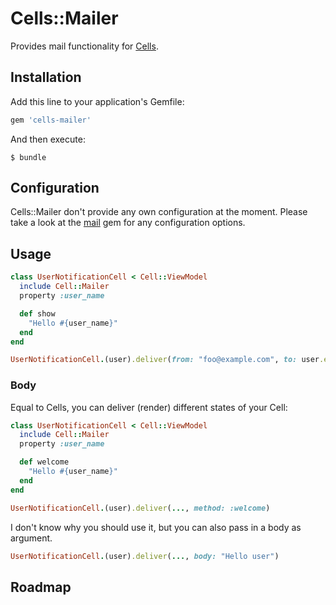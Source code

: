 # Cells::Mailer

Provides mail functionality for [Cells](https://github.com/apotonick/cells/).

## Installation

Add this line to your application's Gemfile:

```ruby
gem 'cells-mailer'
```

And then execute:

    $ bundle

## Configuration

Cells::Mailer don't provide any own configuration at the moment. 
Please take a look at the [mail](https://github.com/mikel/mail) gem for any configuration options.

## Usage

```ruby
class UserNotificationCell < Cell::ViewModel
  include Cell::Mailer
  property :user_name

  def show
    "Hello #{user_name}"
  end
end

UserNotificationCell.(user).deliver(from: "foo@example.com", to: user.email, subject: "Hello")
```

### Body

Equal to Cells, you can deliver (render) different states of your Cell:

```ruby
class UserNotificationCell < Cell::ViewModel
  include Cell::Mailer
  property :user_name

  def welcome
    "Hello #{user_name}"
  end
end

UserNotificationCell.(user).deliver(..., method: :welcome)
```

I don't know why you should use it, but you can also pass in a body as argument.

```ruby
UserNotificationCell.(user).deliver(..., body: "Hello user")
```

## Roadmap

